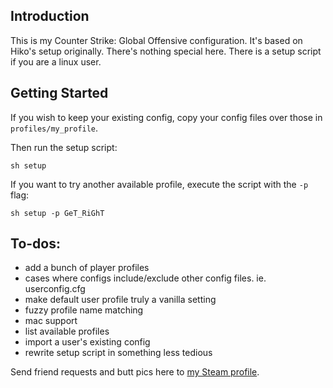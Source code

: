## Introduction
This is my Counter Strike: Global Offensive configuration. It's based on
Hiko's setup originally. There's nothing special here. There is a setup script
if you are a linux user.

## Getting Started
If you wish to keep your existing config, copy your config files over those in
`profiles/my_profile`.

Then run the setup script:
```
sh setup
```

If you want to try another available profile, execute the script with the `-p`
flag:
```
sh setup -p GeT_RiGhT
```

## To-dos:
- add a bunch of player profiles
- cases where configs include/exclude other config files. ie. userconfig.cfg
- make default user profile truly a vanilla setting
- fuzzy profile name matching
- mac support
- list available profiles
- import a user's existing config
- rewrite setup script in something less tedious

Send friend requests and butt pics here to [my Steam profile](http://steamcommunity.com/id/guff/).
